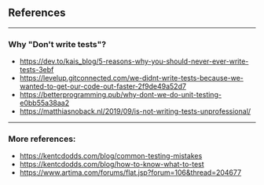 ## References

--- ---

### Why "Don't write tests"?

* https://dev.to/kais_blog/5-reasons-why-you-should-never-ever-write-tests-3ebf
* https://levelup.gitconnected.com/we-didnt-write-tests-because-we-wanted-to-get-our-code-out-faster-2f9de49a52d7
* https://betterprogramming.pub/why-dont-we-do-unit-testing-e0bb55a38aa2
* https://matthiasnoback.nl/2019/09/is-not-writing-tests-unprofessional/

--- ---

### More references:

* https://kentcdodds.com/blog/common-testing-mistakes
* https://kentcdodds.com/blog/how-to-know-what-to-test
* https://www.artima.com/forums/flat.jsp?forum=106&thread=204677
